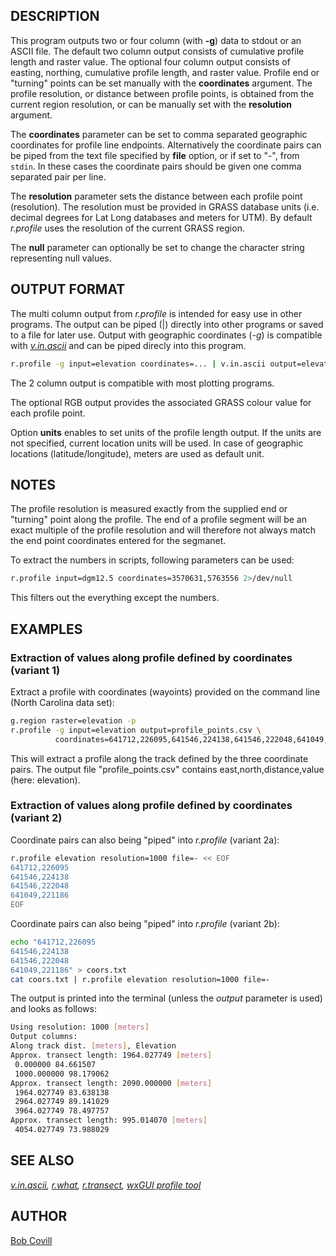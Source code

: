 ## DESCRIPTION

This program outputs two or four column (with **-g**) data to stdout or
an ASCII file. The default two column output consists of cumulative
profile length and raster value. The optional four column output
consists of easting, northing, cumulative profile length, and raster
value. Profile end or "turning" points can be set manually with the
**coordinates** argument. The profile resolution, or distance between
profile points, is obtained from the current region resolution, or can
be manually set with the **resolution** argument.

The **coordinates** parameter can be set to comma separated geographic
coordinates for profile line endpoints. Alternatively the coordinate
pairs can be piped from the text file specified by **file** option, or
if set to "-", from `stdin`. In these cases the coordinate pairs should
be given one comma separated pair per line.

The **resolution** parameter sets the distance between each profile
point (resolution). The resolution must be provided in GRASS database
units (i.e. decimal degrees for Lat Long databases and meters for UTM).
By default *r.profile* uses the resolution of the current GRASS region.

The **null** parameter can optionally be set to change the character
string representing null values.

## OUTPUT FORMAT

The multi column output from *r.profile* is intended for easy use in
other programs. The output can be piped (|) directly into other programs
or saved to a file for later use. Output with geographic coordinates
(*-g*) is compatible with
*[v.in.ascii](https://grass.osgeo.org/grass-stable/manuals/v.in.ascii.html)*
and can be piped direcly into this program.

```sh
r.profile -g input=elevation coordinates=... | v.in.ascii output=elevation_profile separator=space
```

The 2 column output is compatible with most plotting programs.

The optional RGB output provides the associated GRASS colour value for
each profile point.

Option **units** enables to set units of the profile length output. If
the units are not specified, current location units will be used. In
case of geographic locations (latitude/longitude), meters are used as
default unit.

## NOTES

The profile resolution is measured exactly from the supplied end or
"turning" point along the profile. The end of a profile segment will be
an exact multiple of the profile resolution and will therefore not
always match the end point coordinates entered for the segmanet.

To extract the numbers in scripts, following parameters can be used:

```sh
r.profile input=dgm12.5 coordinates=3570631,5763556 2>/dev/null
```

This filters out the everything except the numbers.

## EXAMPLES

### Extraction of values along profile defined by coordinates (variant 1)

Extract a profile with coordinates (wayoints) provided on the command
line (North Carolina data set):

```sh
g.region raster=elevation -p
r.profile -g input=elevation output=profile_points.csv \
          coordinates=641712,226095,641546,224138,641546,222048,641049,221186
```

This will extract a profile along the track defined by the three
coordinate pairs. The output file "profile\_points.csv" contains
east,north,distance,value (here: elevation).

  

### Extraction of values along profile defined by coordinates (variant 2)

Coordinate pairs can also being "piped" into *r.profile* (variant 2a):

```sh
r.profile elevation resolution=1000 file=- << EOF
641712,226095
641546,224138
641546,222048
641049,221186
EOF
```

Coordinate pairs can also being "piped" into *r.profile* (variant 2b):

```sh
echo "641712,226095
641546,224138
641546,222048
641049,221186" > coors.txt
cat coors.txt | r.profile elevation resolution=1000 file=-
```

The output is printed into the terminal (unless the *output* parameter
is used) and looks as follows:

```sh
Using resolution: 1000 [meters]
Output columns:
Along track dist. [meters], Elevation
Approx. transect length: 1964.027749 [meters]
 0.000000 84.661507
 1000.000000 98.179062
Approx. transect length: 2090.000000 [meters]
 1964.027749 83.638138
 2964.027749 89.141029
 3964.027749 78.497757
Approx. transect length: 995.014070 [meters]
 4054.027749 73.988029
```

## SEE ALSO

*[v.in.ascii](https://grass.osgeo.org/grass-stable/manuals/v.in.ascii.html),
[r.what](https://grass.osgeo.org/grass-stable/manuals/r.what.html),
[r.transect](https://grass.osgeo.org/grass-stable/manuals/r.transect.html),
[wxGUI profile
tool](https://grass.osgeo.org/grass-stable/manuals/wxGUI.html)*

## AUTHOR

[Bob Covill](mailto:bcovill@tekmap.ns.ca)
